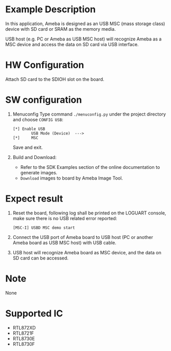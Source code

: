 # Example Description

In this application, Ameba is designed as an USB MSC (mass storage class) device with SD card or SRAM as the memory media.

USB host (e.g. PC or Ameba as USB MSC host) will recognize Ameba as a MSC device and access the data on SD card via USB interface.

# HW Configuration

Attach SD card to the SDIOH slot on the board.

# SW configuration

1. Menuconfig
	Type command `./menuconfig.py` under the project directory and choose `CONFIG USB`:
	```
	[*] Enable USB
			USB Mode (Device)  --->
	[*] 	MSC
	```
	Save and exit.

2. Build and Download:
   * Refer to the SDK Examples section of the online documentation to generate images.
   * `Download` images to board by Ameba Image Tool.

# Expect result

1. Reset the board, following log shall be printed on the LOGUART console, make sure there is no USB related error reported:
	```
	[MSC-I] USBD MSC demo start
	```

2. Connect the USB port of Ameba board to USB host (PC or another Ameba board as USB MSC host) with USB cable.

3. USB host will recognize Ameba board as MSC device, and the data on SD card can be accessed.

# Note

None

# Supported IC

- RTL872XD
- RTL8721F
- RTL8730E
- RTL8730F
